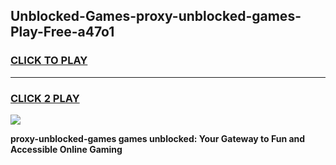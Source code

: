 
## Unblocked-Games-proxy-unblocked-games-Play-Free-a47o1
<h3>
<a href="https://premium76.site?title=proxy-unblocked-games&ref=17A">CLICK TO PLAY</a></h3>
<hr>

<h3>
<a href="https://premium76.site?title=proxy-unblocked-games&ref=17A">CLICK 2 PLAY</a>
  
</h3>

<a href="https://premium76.site?title=proxy-unblocked-games&ref=17A"><img src="https://clearcache.store/games.png"></a>


**proxy-unblocked-games games unblocked: Your Gateway to Fun and Accessible Online Gaming**
